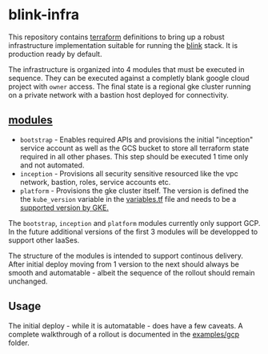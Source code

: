 # blink-infra

This repository contains [terraform](https://www.terraform.io) definitions to bring up a robust infrastructure implementation suitable for running the [blink](https://github.com/blinkbitcoin/blink) stack.
It is production ready by default.

The infrastructure is organized into 4 modules that must be executed in sequence.
They can be executed against a completly blank google cloud project with `owner` access.
The final state is a regional gke cluster running on a private network with a bastion host deployed for connectivity.

## [modules](./modules)

- `bootstrap` - Enables required APIs and provisions the initial "inception" service account as well as the GCS bucket to store all terraform state required in all other phases. This step should be executed 1 time only and not automated.
- `inception` - Provisions all security sensitive resourced like the vpc network, bastion, roles, service accounts etc.
- `platform` - Provisions the gke cluster itself. The version is defined the the `kube_version` variable in the [variables.tf](./modules/platform/gcp/variables.tf) file and needs to be a [supported version by GKE.](https://cloud.google.com/kubernetes-engine/docs/release-notes)

The `bootstrap`, `inception` and `platform` modules currently only support GCP.
In the future additional versions of the first 3 modules will be developped to support other IaaSes.

The structure of the modules is intended to support continous delivery.
After initial deploy moving from 1 version to the next should always be smooth and automatable - albeit the sequence of the rollout should remain unchanged.

## Usage

The initial deploy - while it is automatable - does have a few caveats.
A complete walkthrough of a rollout is documented in the [examples/gcp](./examples/gcp) folder.
